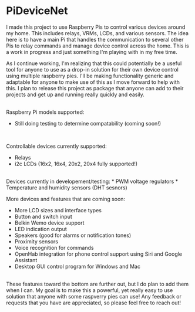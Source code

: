 # PiDeviceNet


I made this project to use Raspberry Pis to control various devices around my home. This includes relays, VRMs, LCDs, and various sensors. The idea here is to have a main Pi that handles the communication to several other Pis to relay commands and manage device control across the home. This is a work in progress and just something I'm playing with in my free time.

As I continue working, I'm realizing that this could potentially be a useful tool for anyone to use as a drop-in solution for their own device control using multiple raspberry pies. I'll be making functionality generic and adaptable for anyone to make use of this as I move forward to help with this. I plan to release this project as package that anyone can add to their projects and get up and running really quickly and easily. 


<br/>
Raspberry Pi models supported:

* Still doing testing to determine compatability (coming soon!)

<br/>

Controllable devices currently supported:

* Relays
* i2c LCDs (16x2, 16x4, 20x2, 20x4 fully supported!)

<br/>
Devices currently in developement/testing:
* PWM voltage regulators
* Temperature and humidity sensors (DHT sesnors)
<br/>

More devices and features that are coming soon:

* More LCD sizes and interface types
* Button and switch input
* Belkin Wemo device support
* LED indication output
* Speakers (good for alarms or notification tones)
* Proximity sensors
* Voice recognition for commands
* OpenHab integration for phone control support using Siri and Google Assistant
* Desktop GUI control program for Windows and Mac


<br/>
These features toward the bottom are further out, but I do plan to add them when I can. My goal is to make this a powerful, yet really easy to use solution that anyone with some raspverry pies can use! Any feedback or requests that you have are appreciated, so please feel free to reach out!
